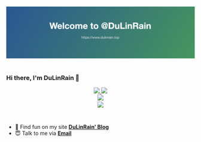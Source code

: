 ![](https://github.com/DuLinRain/pictures/blob/master/profile.png?raw=true)
# 
### Hi there, I'm DuLinRain 👋

<p align="center">
<a href="https://github.com/dulinrain">
  <img height="180em" src="https://github-readme-stats.vercel.app/api?username=dulinrain&title_color=fff&text_color=fff&icon_color=ccc&bg_color=000&hide_title=true&show_icons=true"/>
  <img height="180em" src="https://github-readme-stats-eight-theta.vercel.app/api/top-langs/?username=dulinrain&hide_border=true&cache_seconds=1800&layout=compact&langs_count=8&theme=tokyonight"/> 
  <br/>
  <img height="180em" src="https://github-readme-streak-stats.herokuapp.com/?user=dulinrain&theme=buefy-dark&hide_border=true&background=1a1b27"/>
  <br/>
  <img src="https://github-profile-trophy.vercel.app/?username=dulinrain&margin-w=10&no-frame=true&row=1&theme=darkhub"/>
  </a>
</p>

# 

- 🍭 Find fun on my site [**DuLinRain' Blog**](https://www.dulinrain.top)
- 😇 Talk to me via [**Email**](mailto:dulinrain@126.com)
